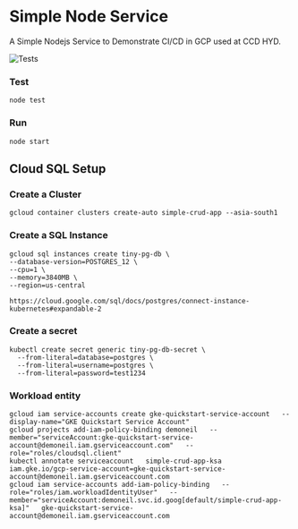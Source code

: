 # Simple Node Service

A Simple Nodejs Service to Demonstrate CI/CD in GCP used at CCD HYD.

![Tests](https://github.com/neilghosh/simple-node-service/actions/workflows/node.js.yml/badge.svg)

### Test
```
node test
```
### Run
```
node start
```

## Cloud SQL Setup 

### Create a Cluster 
```
gcloud container clusters create-auto simple-crud-app --asia-south1
```
### Create a SQL Instance
```
gcloud sql instances create tiny-pg-db \
--database-version=POSTGRES_12 \
--cpu=1 \
--memory=3840MB \
--region=us-central

https://cloud.google.com/sql/docs/postgres/connect-instance-kubernetes#expandable-2
```

### Create a secret
```
kubectl create secret generic tiny-pg-db-secret \
  --from-literal=database=postgres \
  --from-literal=username=postgres \
  --from-literal=password=test1234
```

### Workload entity
```
gcloud iam service-accounts create gke-quickstart-service-account   --display-name="GKE Quickstart Service Account"
gcloud projects add-iam-policy-binding demoneil   --member="serviceAccount:gke-quickstart-service-account@demoneil.iam.gserviceaccount.com"   --role="roles/cloudsql.client"
kubectl annotate serviceaccount   simple-crud-app-ksa    iam.gke.io/gcp-service-account=gke-quickstart-service-account@demoneil.iam.gserviceaccount.com
gcloud iam service-accounts add-iam-policy-binding   --role="roles/iam.workloadIdentityUser"   --member="serviceAccount:demoneil.svc.id.goog[default/simple-crud-app-ksa]"   gke-quickstart-service-account@demoneil.iam.gserviceaccount.com
```